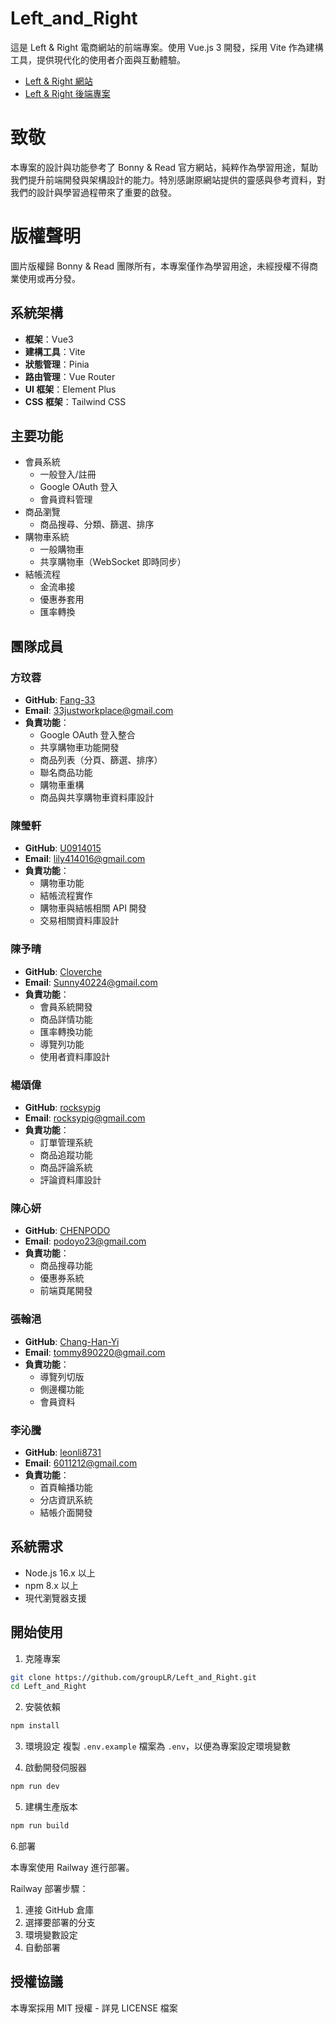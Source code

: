 # Left_and_Right

這是 Left & Right 電商網站的前端專案。使用 Vue.js 3 開發，採用 Vite 作為建構工具，提供現代化的使用者介面與互動體驗。

- [Left & Right 網站](https://left-and-right-accessory.up.railway.app/)
- [Left & Right 後端專案](https://github.com/groupLR/Left_and_Rignt_Backend.git)

# 致敬

本專案的設計與功能參考了 Bonny & Read 官方網站，純粹作為學習用途，幫助我們提升前端開發與架構設計的能力。特別感謝原網站提供的靈感與參考資料，對我們的設計與學習過程帶來了重要的啟發。

# 版權聲明

圖片版權歸 Bonny & Read 團隊所有，本專案僅作為學習用途，未經授權不得商業使用或再分發。

## 系統架構

- **框架**：Vue3
- **建構工具**：Vite
- **狀態管理**：Pinia
- **路由管理**：Vue Router
- **UI 框架**：Element Plus
- **CSS 框架**：Tailwind CSS

## 主要功能

- 會員系統
  - 一般登入/註冊
  - Google OAuth 登入
  - 會員資料管理
- 商品瀏覽
  - 商品搜尋、分類、篩選、排序
- 購物車系統
  - 一般購物車
  - 共享購物車（WebSocket 即時同步）
- 結帳流程
  - 金流串接
  - 優惠券套用
  - 匯率轉換

## 團隊成員

### 方玟蓉

- **GitHub**: [Fang-33](https://github.com/Fang-33)
- **Email**: 33justworkplace@gmail.com
- **負責功能**：
  - Google OAuth 登入整合
  - 共享購物車功能開發
  - 商品列表（分頁、篩選、排序）
  - 聯名商品功能
  - 購物車重構
  - 商品與共享購物車資料庫設計

### 陳瑩軒

- **GitHub**: [U0914015](https://github.com/U0914015)
- **Email**: lily414016@gmail.com
- **負責功能**：
  - 購物車功能
  - 結帳流程實作
  - 購物車與結帳相關 API 開發
  - 交易相關資料庫設計

### 陳予晴

- **GitHub**: [Cloverche](https://github.com/Cloverche)
- **Email**: Sunny40224@gmail.com
- **負責功能**：
  - 會員系統開發
  - 商品詳情功能
  - 匯率轉換功能
  - 導覽列功能
  - 使用者資料庫設計

### 楊頌偉

- **GitHub**: [rocksypig](https://github.com/rocksypig)
- **Email**: rocksypig@gmail.com
- **負責功能**：
  - 訂單管理系統
  - 商品追蹤功能
  - 商品評論系統
  - 評論資料庫設計

### 陳心妍

- **GitHub**: [CHENPODO](https://github.com/CHENPODO)
- **Email**: podoyo23@gmail.com
- **負責功能**：
  - 商品搜尋功能
  - 優惠券系統
  - 前端頁尾開發

### 張翰浥

- **GitHub**: [Chang-Han-Yi](https://github.com/Chang-Han-Yi)
- **Email**: tommy890220@gmail.com
- **負責功能**：
  - 導覽列切版
  - 側邊欄功能
  - 會員資料

### 李沁騰

- **GitHub**: [leonli8731](https://github.com/leonli8731)
- **Email**: 6011212@gmail.com
- **負責功能**：
  - 首頁輪播功能
  - 分店資訊系統
  - 結帳介面開發

## 系統需求

- Node.js 16.x 以上
- npm 8.x 以上
- 現代瀏覽器支援

## 開始使用

1. 克隆專案

```bash
git clone https://github.com/groupLR/Left_and_Right.git
cd Left_and_Right
```

2. 安裝依賴

```bash
npm install
```

3. 環境設定
   複製 `.env.example` 檔案為 `.env`，以便為專案設定環境變數

4. 啟動開發伺服器

```bash
npm run dev
```

5. 建構生產版本

```bash
npm run build
```

6.部署

本專案使用 Railway 進行部署。

Railway 部署步驟：

1. 連接 GitHub 倉庫
2. 選擇要部署的分支
3. 環境變數設定
4. 自動部署

## 授權協議

本專案採用 MIT 授權 - 詳見 LICENSE 檔案
